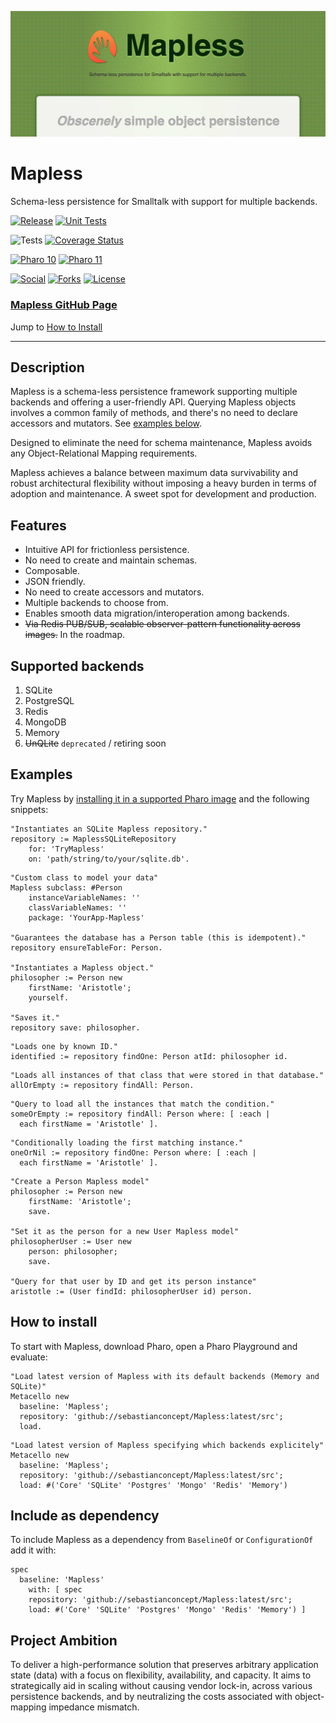 ![Mapless](./hero.jpg)

# Mapless

Schema-less persistence for Smalltalk with support for multiple backends.

[![Release](https://img.shields.io/github/v/tag/sebastianconcept/Mapless?label=release)](https://github.com/sebastianconcept/Mapless/releases)
[![Unit Tests](https://github.com/sebastianconcept/Mapless/actions/workflows/build.yml/badge.svg)](https://github.com/sebastianconcept/Mapless/actions/workflows/build.yml)

![Tests](https://img.shields.io/badge/tests-193-green)
[![Coverage Status](https://codecov.io/github/sebastianconcept/Mapless/coverage.svg?branch=main)](https://codecov.io/gh/sebastianconcept/Mapless/branch/master)


[![Pharo 10](https://img.shields.io/badge/Pharo-10-%23383932.svg)](https://pharo.org/download)
[![Pharo 11](https://img.shields.io/badge/Pharo-11-%23383932.svg)](https://pharo.org/download)

[![Social](https://img.shields.io/github/stars/sebastianconcept/Mapless?style=social)]()
[![Forks](https://img.shields.io/github/forks/sebastianconcept/Mapless?style=sociall)]()
[![License](https://img.shields.io/badge/license-MIT-green)](./LICENSE.txt)

### [Mapless GitHub Page](https://sebastianconcept.github.io/Mapless/)

Jump to [How to Install](#how-to-install)

---

## Description

Mapless is a schema-less persistence framework supporting multiple backends and offering a user-friendly API. Querying Mapless objects involves a common family of methods, and there's no need to declare accessors and mutators. See [examples below](#examples).

Designed to eliminate the need for schema maintenance, Mapless avoids any Object-Relational Mapping requirements.

Mapless achieves a balance between maximum data survivability and robust architectural flexibility without imposing a heavy burden in terms of adoption and maintenance. A sweet spot for development and production.

## Features

- Intuitive API for frictionless persistence.
- No need to create and maintain schemas.
- Composable.
- JSON friendly.
- No need to create accessors and mutators.
- Multiple backends to choose from.
- Enables smooth data migration/interoperation among backends.
- ~~Via Redis PUB/SUB, scalable observer-pattern functionality across images.~~ In the roadmap.

## Supported backends

1. SQLite
2. PostgreSQL
3. Redis
4. MongoDB
5. Memory
6. ~~UnQLite~~ `deprecated` / retiring soon

## Examples
Try Mapless by [installing it in a supported Pharo image](#how-to-install) and the following snippets:

```Smalltalk
"Instantiates an SQLite Mapless repository."
repository := MaplessSQLiteRepository
    for: 'TryMapless'
    on: 'path/string/to/your/sqlite.db'.
```

```Smalltalk
"Custom class to model your data"
Mapless subclass: #Person
	instanceVariableNames: ''
	classVariableNames: ''
	package: 'YourApp-Mapless'

"Guarantees the database has a Person table (this is idempotent)."
repository ensureTableFor: Person.

"Instantiates a Mapless object."
philosopher := Person new
	firstName: 'Aristotle';
	yourself.

"Saves it."
repository save: philosopher.
```

```Smalltalk
"Loads one by known ID."
identified := repository findOne: Person atId: philosopher id.
```

```Smalltalk
"Loads all instances of that class that were stored in that database."
allOrEmpty := repository findAll: Person.
```

```Smalltalk
"Query to load all the instances that match the condition."
someOrEmpty := repository findAll: Person where: [ :each | 
  each firstName = 'Aristotle' ].
```

```Smalltalk
"Conditionally loading the first matching instance."
oneOrNil := repository findOne: Person where: [ :each | 
  each firstName = 'Aristotle' ].
```

```Smalltalk
"Create a Person Mapless model"
philosopher := Person new
	firstName: 'Aristotle';
	save.

"Set it as the person for a new User Mapless model"
philosopherUser := User new
	person: philosopher;
	save.  

"Query for that user by ID and get its person instance"
aristotle := (User findId: philosopherUser id) person.
```
## How to install

To start with Mapless, download Pharo, open a Pharo Playground and evaluate:

```smalltalk
"Load latest version of Mapless with its default backends (Memory and SQLite)"
Metacello new
  baseline: 'Mapless';
  repository: 'github://sebastianconcept/Mapless:latest/src';
  load.
```
```smalltalk
"Load latest version of Mapless specifying which backends explicitely"
Metacello new
  baseline: 'Mapless';
  repository: 'github://sebastianconcept/Mapless:latest/src';
  load: #('Core' 'SQLite' 'Postgres' 'Mongo' 'Redis' 'Memory') 
```

## Include as dependency

To include Mapless as a dependency from `BaselineOf` or `ConfigurationOf` add it with:

```smalltalk
spec
  baseline: 'Mapless'
    with: [ spec
    repository: 'github://sebastianconcept/Mapless:latest/src';
    load: #('Core' 'SQLite' 'Postgres' 'Mongo' 'Redis' 'Memory') ]
```
## Project Ambition

To deliver a high-performance solution that preserves arbitrary application state (data) with a focus on flexibility, availability, and capacity. It aims to strategically aid in scaling without causing vendor lock-in, across various persistence backends, and by neutralizing the costs associated with object-mapping impedance mismatch.

